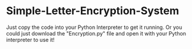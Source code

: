 # Simple-Letter-Encryption-System
Just copy the code into your Python Interpreter to get it running. Or you could just download the "Encryption.py" file and open it with your Python interpreter to use it!

